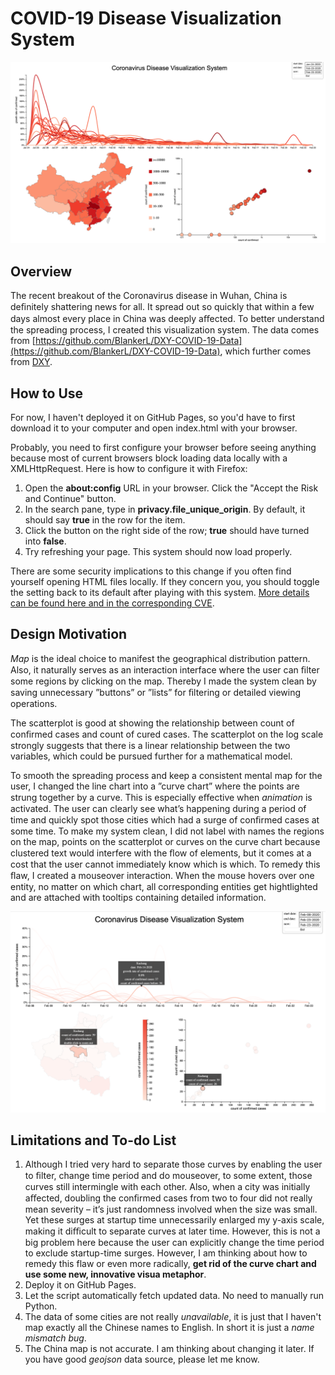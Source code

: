 # COVID-19 Disease Visualization System

![system overview](./images/cover.png)

## Overview

The recent breakout of the Coronavirus disease in Wuhan, China is deﬁnitely shattering news for all. It spread out so quickly that within a few days almost every place in China was deeply aﬀected. To better understand the spreading process, I created this visualization system. The data comes from [https://github.com/BlankerL/DXY-COVID-19-Data](https://github.com/BlankerL/DXY-COVID-19-Data), which further comes from [DXY](https://ncov.dxy.cn/ncovh5/view/pneumonia).
## How to Use
For now, I haven't deployed it on GitHub Pages, so you'd have to first download it to your computer and open index.html with your browser.

Probably, you need to first configure your browser before seeing anything because most of current browsers block loading data locally with a XMLHttpRequest. Here is how to configure it with Firefox:

1. Open the **about:config** URL in your browser. Click the "Accept the Risk and Continue" button.
2. In the search pane, type in **privacy.file_unique_origin**. By default, it should say **true** in the row for the item.
3. Click the button on the right side of the row; **true** should have turned into **false**.
4. Try refreshing your page. This system should now load properly.

There are some security implications to this change if you often find yourself opening HTML files locally. If they concern you, you should toggle the setting back to its default after playing with this system. [ More details can be found here and in the corresponding CVE](https://developer.mozilla.org/en-US/docs/Web/HTTP/CORS/Errors/CORSRequestNotHttp).

## Design Motivation
*Map* is the ideal choice to manifest the geographical distribution pattern. Also, it naturally serves as an interaction interface where the user can ﬁlter some regions by clicking on the map. Thereby I made the system clean by saving unnecessary ”buttons” or ”lists” for ﬁltering or detailed viewing operations.

The scatterplot is good at showing the relationship between count of conﬁrmed cases and count of cured cases. The scatterplot on the log scale strongly suggests that there is a linear relationship between the two variables, which could be pursued further for a mathematical model.

To smooth the spreading process and keep a consistent mental map for the user, I changed the line chart into a ”curve chart” where the points are strung together by a curve. This is especially eﬀective when *animation* is activated. The user can clearly see what’s happening during a period of time and quickly spot those cities which had a surge of conﬁrmed cases at some time. To make my system clean, I did not label with names the regions on the map, points on the scatterplot or curves on the curve chart because clustered text would interfere with the ﬂow of elements, but it comes at a cost that the user cannot immediately know which is which. To remedy this ﬂaw, I created a mouseover interaction. When the mouse hovers over one entity, no matter on which chart, all corresponding entities get hightlighted and are attached with tooltips containing detailed information.

![interaction](./images/mouseover.png)

## Limitations and To-do List
1. Although I tried very hard to separate those curves by enabling the user to ﬁlter, change time period and do mouseover, to some extent, those curves still intermingle with each other. Also, when a city was initially aﬀected, doubling the conﬁrmed cases from two to four did not really mean severity – it’s just randomness involved when the size was small. Yet these surges at startup time unnecessarily enlarged my y-axis scale, making it diﬃcult to separate curves at later time. However, this is not a big problem here because the user can explicitly change the time period to exclude startup-time surges. However, I am thinking about how to remedy this flaw or even more radically, **get rid of the curve chart and use some new, innovative visua metaphor**.
2. Deploy it on GitHub Pages.
3. Let the script automatically fetch updated data. No need to manually run Python.
4. The data of some cities are not really *unavailable*, it is just that I haven't map exactly all the Chinese names to English. In short it is just a *name mismatch bug*.
5. The China map is not accurate. I am thinking about changing it later. If you have good *geojson* data source, please let me know.